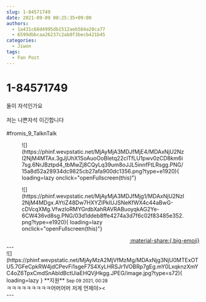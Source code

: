 ```yaml
---
slug: 1-84571749
date: 2021-09-09 00:25:35+09:00
authors:
  - 1a431c68d4995db1512aeb584a20ca77
  - 6599dbbcaa26237c2ab0f3becb421b45
categories:
  - Jiwon
tags:
  - Fan Post
---
```


# 1-84571749

<div class="post-container" markdown="1">
<div class="content-container md-sidebar__scrollwrap" markdown="1">

둘이 자석인가요<br><br>저는 나쁜자석 이긴합니다<br><br>\#fromis_9_TalknTalk
<figure markdown="1">
![](https://phinf.wevpstatic.net/MjAyMjA3MDJfMjE4/MDAxNjU2NzI2NjM4MTAx.3gJjUhX1SoAuoOoBIetq22clTfLU1pwv0zCD8km6i7sg.6NrJBztpd4_tbMwZj8CQyLq39um8oJJL5innfFtLRsgg.PNG/15a8d52a28934dc9825cb27afa900dc1356.png?type=e1920){ loading=lazy onclick="openFullscreen(this)"}
</figure>

<figure markdown="1">
![](https://phinf.wevpstatic.net/MjAyMjA3MDJfMjg1/MDAxNjU2NzI2NjM4MDgx.AYtiZ48Dw7HXYZlPkIUJSNeKfWX4c44aBwG-cDVcqXMg.VfwzIoRMYGrdbXahRAVRABuoyqkAG2Ye-6CW436vd8sg.PNG/03d1ddeb8ffe4274a3d7f6c02f83485e352.png?type=e1920){ loading=lazy onclick="openFullscreen(this)"}
</figure>


</div>
</div>

<div style="text-align: right;" markdown="1">
<a href="https://weverse.io/fromis9/fanpost/1-84571749" style="text-align: right;">:material-share:{.big-emoji}</a>
</div>
---

<div class="comments-container md-sidebar__scrollwrap" markdown="1">
<div class="comment" markdown="1">
<div class='id-container' markdown="1">
![](https://phinf.wevpstatic.net/MjAyMzA2MjVfMzMg/MDAxNjg3NjU0MTExOTU5.7GFeCpkRW4jdCPevFi1sgeF7S4XyLHRSJr1VOBRp7gEg.mY0LxqknzXmYC4oZ6TpxCmdSnAbldBctUiaEHQVjHkgg.JPEG/image.jpg?type=s72){ loading=lazy }
**<span class="artist">지원</span>** <small>Sep 09 2021, 00:28</small><br>
</div>
<div class='comment-body' markdown="1">
ㅋㅋㅋㅋㅋㅋㅋㅋㅋ어머어머 저게 언제야><
</div>
</div>
</div>
---
